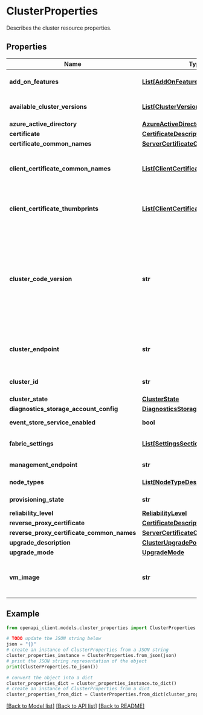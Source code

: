 # ClusterProperties

Describes the cluster resource properties.

## Properties

Name | Type | Description | Notes
------------ | ------------- | ------------- | -------------
**add_on_features** | [**List[AddOnFeatures]**](AddOnFeatures.md) | The list of add-on features to enable in the cluster. | [optional] 
**available_cluster_versions** | [**List[ClusterVersionDetails]**](ClusterVersionDetails.md) | The Service Fabric runtime versions available for this cluster. | [optional] [readonly] 
**azure_active_directory** | [**AzureActiveDirectory**](AzureActiveDirectory.md) |  | [optional] 
**certificate** | [**CertificateDescription**](CertificateDescription.md) |  | [optional] 
**certificate_common_names** | [**ServerCertificateCommonNames**](ServerCertificateCommonNames.md) |  | [optional] 
**client_certificate_common_names** | [**List[ClientCertificateCommonName]**](ClientCertificateCommonName.md) | The list of client certificates referenced by common name that are allowed to manage the cluster. | [optional] 
**client_certificate_thumbprints** | [**List[ClientCertificateThumbprint]**](ClientCertificateThumbprint.md) | The list of client certificates referenced by thumbprint that are allowed to manage the cluster. | [optional] 
**cluster_code_version** | **str** | The Service Fabric runtime version of the cluster. This property can only by set the user when **upgradeMode** is set to &#39;Manual&#39;. To get list of available Service Fabric versions for new clusters use [ClusterVersion API](./ClusterVersion.md). To get the list of available version for existing clusters use **availableClusterVersions**. | [optional] 
**cluster_endpoint** | **str** | The Azure Resource Provider endpoint. A system service in the cluster connects to this  endpoint. | [optional] [readonly] 
**cluster_id** | **str** | A service generated unique identifier for the cluster resource. | [optional] [readonly] 
**cluster_state** | [**ClusterState**](ClusterState.md) |  | [optional] 
**diagnostics_storage_account_config** | [**DiagnosticsStorageAccountConfig**](DiagnosticsStorageAccountConfig.md) |  | [optional] 
**event_store_service_enabled** | **bool** | Indicates if the event store service is enabled. | [optional] 
**fabric_settings** | [**List[SettingsSectionDescription]**](SettingsSectionDescription.md) | The list of custom fabric settings to configure the cluster. | [optional] 
**management_endpoint** | **str** | The http management endpoint of the cluster. | 
**node_types** | [**List[NodeTypeDescription]**](NodeTypeDescription.md) | The list of node types in the cluster. | 
**provisioning_state** | **str** | The provisioning state of the cluster resource. | [optional] [readonly] 
**reliability_level** | [**ReliabilityLevel**](ReliabilityLevel.md) |  | [optional] 
**reverse_proxy_certificate** | [**CertificateDescription**](CertificateDescription.md) |  | [optional] 
**reverse_proxy_certificate_common_names** | [**ServerCertificateCommonNames**](ServerCertificateCommonNames.md) |  | [optional] 
**upgrade_description** | [**ClusterUpgradePolicy**](ClusterUpgradePolicy.md) |  | [optional] 
**upgrade_mode** | [**UpgradeMode**](UpgradeMode.md) |  | [optional] 
**vm_image** | **str** | The VM image VMSS has been configured with. Generic names such as Windows or Linux can be used. | [optional] 

## Example

```python
from openapi_client.models.cluster_properties import ClusterProperties

# TODO update the JSON string below
json = "{}"
# create an instance of ClusterProperties from a JSON string
cluster_properties_instance = ClusterProperties.from_json(json)
# print the JSON string representation of the object
print(ClusterProperties.to_json())

# convert the object into a dict
cluster_properties_dict = cluster_properties_instance.to_dict()
# create an instance of ClusterProperties from a dict
cluster_properties_from_dict = ClusterProperties.from_dict(cluster_properties_dict)
```
[[Back to Model list]](../README.md#documentation-for-models) [[Back to API list]](../README.md#documentation-for-api-endpoints) [[Back to README]](../README.md)



